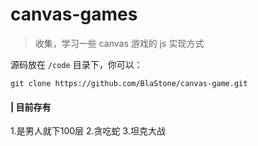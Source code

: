 # canvas-games

> 收集，学习一些 canvas 游戏的 js 实现方式

源码放在 ```/code``` 目录下，你可以：

```
git clone https://github.com/BlaStone/canvas-game.git
```

#### | 目前存有

1.是男人就下100层
2.贪吃蛇
3.坦克大战